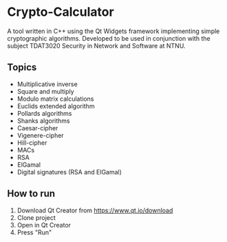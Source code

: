 # Crypto-Calculator
A tool written in C++ using the Qt Widgets framework implementing simple cryptographic algorithms. Developed to be used in conjunction with the subject TDAT3020 Security in Network and Software at NTNU.



## Topics

* Multiplicative inverse
* Square and multiply 
* Modulo matrix calculations
* Euclids extended algorithm 
* Pollards algorithms 
* Shanks algorithms
* Caesar-cipher
* Vigenere-cipher
* Hill-cipher
* MACs
* RSA
* ElGamal 
* Digital signatures (RSA and ElGamal)




## How to run 

1. Download Qt Creator from https://www.qt.io/download
2. Clone project 
3. Open in Qt Creator 
4. Press "Run" 


